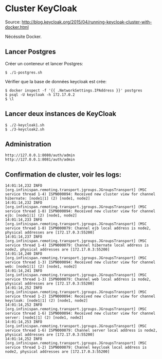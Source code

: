 # Cluster KeyCloak

Source: http://blog.keycloak.org/2015/04/running-keycloak-cluster-with-docker.html

Nécéssite Docker.

## Lancer Postgres

Créer un conteneur et lancer Postgres:

    $ ./1-postgres.sh
    
Vérifier que la base de données keycloak est crée:    
    
    $ docker inspect -f '{{ .NetworkSettings.IPAddress }}' postgres
    $ psql -U keycloak -h 172.17.0.2  
    $ \l
    
## Lancer deux instances de KeyCloak

    $ ./2-keycloak1.sh
    $ ./3-keycloak2.sh

## Administration

    http://127.0.0.1:8080/auth/admin
    http://127.0.0.1:8081/auth/admin
    
## Confirmation de cluster, voir les logs:

    14:01:14,232 INFO  [org.infinispan.remoting.transport.jgroups.JGroupsTransport] (MSC service thread 1-4) ISPN000094: Received new cluster view for channel hibernate: [node1|1] (2) [node1, node2]
    14:01:14,232 INFO  [org.infinispan.remoting.transport.jgroups.JGroupsTransport] (MSC service thread 1-8) ISPN000094: Received new cluster view for channel ejb: [node1|1] (2) [node1, node2]
    14:01:14,233 INFO  [org.infinispan.remoting.transport.jgroups.JGroupsTransport] (MSC service thread 1-8) ISPN000079: Channel ejb local address is node2, physical addresses are [172.17.0.3:55200]
    14:01:14,237 INFO  [org.infinispan.remoting.transport.jgroups.JGroupsTransport] (MSC service thread 1-4) ISPN000079: Channel hibernate local address is node2, physical addresses are [172.17.0.3:55200]
    14:01:14,240 INFO  [org.infinispan.remoting.transport.jgroups.JGroupsTransport] (MSC service thread 1-3) ISPN000094: Received new cluster view for channel web: [node1|1] (2) [node1, node2]
    14:01:14,241 INFO  [org.infinispan.remoting.transport.jgroups.JGroupsTransport] (MSC service thread 1-3) ISPN000079: Channel web local address is node2, physical addresses are [172.17.0.3:55200]
    14:01:14,252 INFO  [org.infinispan.remoting.transport.jgroups.JGroupsTransport] (MSC service thread 1-2) ISPN000094: Received new cluster view for channel keycloak: [node1|1] (2) [node1, node2]
    14:01:14,252 INFO  [org.infinispan.remoting.transport.jgroups.JGroupsTransport] (MSC service thread 1-6) ISPN000094: Received new cluster view for channel server: [node1|1] (2) [node1, node2]
    14:01:14,253 INFO  [org.infinispan.remoting.transport.jgroups.JGroupsTransport] (MSC service thread 1-6) ISPN000079: Channel server local address is node2, physical addresses are [172.17.0.3:55200]
    14:01:14,252 INFO  [org.infinispan.remoting.transport.jgroups.JGroupsTransport] (MSC service thread 1-2) ISPN000079: Channel keycloak local address is node2, physical addresses are [172.17.0.3:55200]
    
